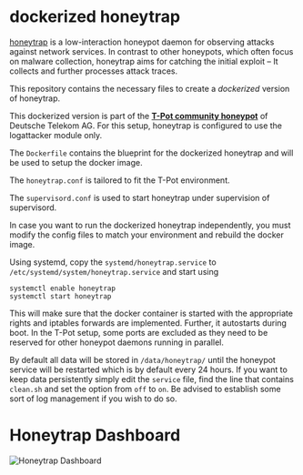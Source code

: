 # dockerized honeytrap


[honeytrap](https://github.com/armedpot/honeytrap) is a low-interaction honeypot daemon for observing attacks against network services. In contrast to other honeypots, which often focus on malware collection, honeytrap aims for catching the initial exploit – It collects and further processes attack traces.

This repository contains the necessary files to create a *dockerized* version of honeytrap.

This dockerized version is part of the **[T-Pot community honeypot](http://dtag-dev-sec.github.io/)** of Deutsche Telekom AG.
For this setup, honeytrap is configured to use the logattacker module only.

The `Dockerfile` contains the blueprint for the dockerized honeytrap and will be used to setup the docker image.  

The `honeytrap.conf` is tailored to fit the T-Pot environment.

The `supervisord.conf` is used to start honeytrap under supervision of supervisord.

In case you want to run the dockerized honeytrap independently, you must modify the config files to match your environment and rebuild the docker image.

Using systemd, copy the `systemd/honeytrap.service` to `/etc/systemd/system/honeytrap.service` and start using

```
systemctl enable honeytrap
systemctl start honeytrap
```

This will make sure that the docker container is started with the appropriate rights and iptables forwards are implemented. Further, it autostarts during boot.
In the T-Pot setup, some ports are excluded as they need to be reserved for other honeypot daemons running in parallel.

By default all data will be stored in `/data/honeytrap/` until the honeypot service will be restarted which is by default every 24 hours. If you want to keep data persistently simply edit the ``service`` file, find the line that contains ``clean.sh`` and set the option from ``off`` to ``on``. Be advised to establish some sort of log management if you wish to do so.

# Honeytrap Dashboard

![Honeytrap Dashboard](https://raw.githubusercontent.com/dtag-dev-sec/honeytrap/master/doc/dashboard.png)
